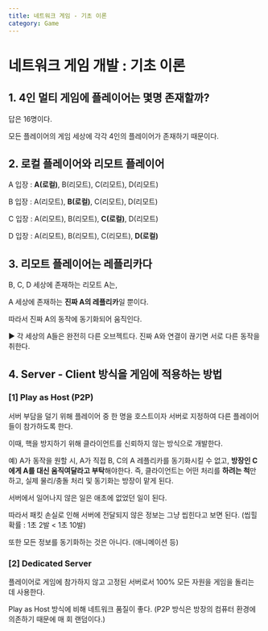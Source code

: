 ```yaml
---
title: 네트워크 게임 - 기초 이론
category: Game
---
```



# 네트워크 게임 개발 : 기초 이론
 

 

## 1. 4인 멀티 게임에 플레이어는 몇명 존재할까?
답은 16명이다.

모든 플레이어의 게임 세상에 각각 4인의 플레이어가 존재하기 때문이다.

 

## 2. 로컬 플레이어와 리모트 플레이어
A 입장 : **A(로컬)**, B(리모트), C(리모트), D(리모트)

B 입장 : A(리모트), **B(로컬)**, C(리모트), D(리모트)

C 입장 : A(리모트), B(리모트), **C(로컬)**, D(리모트)

D 입장 : A(리모트), B(리모트), C(리모트), **D(로컬)**

 

## 3. 리모트 플레이어는 레플리카다
B, C, D 세상에 존재하는 리모트 A는,

A 세상에 존재하는 **진짜 A의 레플리카**일 뿐이다.

따라서 진짜 A의 동작에 동기화되어 움직인다.

▶ 각 세상의 A들은 완전히 다른 오브젝트다. 진짜 A와 연결이 끊기면 서로 다른 동작을 취한다.

 

## 4. Server - Client 방식을 게임에 적용하는 방법


### [1] Play as Host (P2P)
서버 부담을 덜기 위해 플레이어 중 한 명을 호스트이자 서버로 지정하여 다른 플레이어들이 참가하도록 한다.

이때, 핵을 방지하기 위해 클라이언트를 신뢰하지 않는 방식으로 개발한다.

예) A가 동작을 원할 시, A가 직접 B, C의 A 레플리카를 동기화시킬 수 없고, **방장인 C에게 A를 대신 움직여달라고 부탁**해야한다. 즉, 클라이언트는 어떤 처리를 **하려는 척**만하고, 실제 물리/충돌 처리 및 동기화는 방장이 맡게 된다.

 

서버에서 일어나지 않은 일은 애초에 없었던 일이 된다.

따라서 패킷 손실로 인해 서버에 전달되지 않은 정보는 그냥 씹힌다고 보면 된다. (씹힐 확률 : 1초 2발 < 1초 10발)

 

또한 모든 정보를 동기화하는 것은 아니다. (애니메이션 등)

 

### [2] Dedicated Server
플레이어로 게임에 참가하지 않고 고정된 서버로서 100% 모든 자원을 게임을 돌리는 데 사용한다.

Play as Host 방식에 비해 네트워크 품질이 좋다. (P2P 방식은 방장의 컴퓨터 환경에 의존하기 때문에 매 회 랜덤이다.)